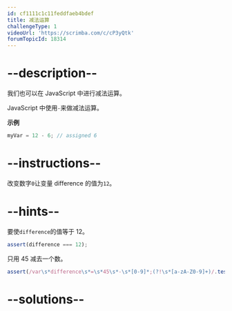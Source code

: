 ```yaml
---
id: cf1111c1c11feddfaeb4bdef
title: 减法运算
challengeType: 1
videoUrl: 'https://scrimba.com/c/cP3yQtk'
forumTopicId: 18314
---
```


# --description--

我们也可以在 JavaScript 中进行减法运算。

JavaScript 中使用`-`来做减法运算。

**示例**

```js
myVar = 12 - 6; // assigned 6
```

# --instructions--

改变数字`0`让变量 difference 的值为`12`。

# --hints--

要使`difference`的值等于 12。

```js
assert(difference === 12);
```

只用 45 减去一个数。

```js
assert(/var\s*difference\s*=\s*45\s*-\s*[0-9]*;(?!\s*[a-zA-Z0-9]+)/.test(code));
```

# --solutions--

